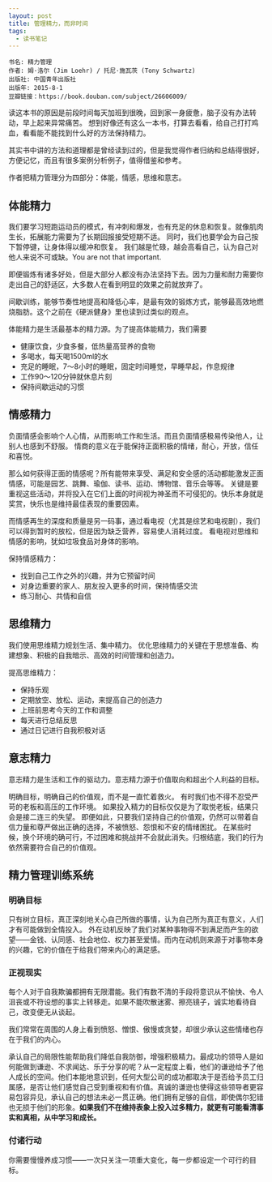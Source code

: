 ```yaml
---
layout: post
title: 管理精力，而非时间
tags:
  - 读书笔记
---
```



```
书名: 精力管理
作者: 姆·洛尔 (Jim Loehr) / 托尼·施瓦茨 (Tony Schwartz) 
出版社: 中国青年出版社
出版年: 2015-8-1
豆瓣链接：https://book.douban.com/subject/26606009/
```

读这本书的原因是前段时间每天加班到很晚，回到家一身疲惫，脑子没有办法转动，早上起来异常痛苦。
想到好像还有这么一本书，打算去看看，给自己打打鸡血，看看能不能找到什么好的方法保持精力。

其实书中讲的方法和道理都是曾经读到过的，但是我觉得作者归纳和总结得很好，方便记忆，而且有很多案例分析例子，值得借鉴和参考。

作者把精力管理分为四部分：体能，情感，思维和意志。

## 体能精力

我们要学习短跑运动员的模式，有冲刺和爆发，也有充足的休息和恢复。就像肌肉生长，拓展能力需要为了长期回报接受短期不适。
同时，我们也要学会为自己按下暂停键，让身体得以缓冲和恢复。
我们越是忙碌，越会高看自己，认为自己对他人来说不可或缺。You are not that important.

即便锻炼有诸多好处，但是大部分人都没有办法坚持下去。因为力量和耐力需要你走出自己的舒适区，大多数人在看到明显的效果之前就放弃了。

间歇训练，能够节奏性地提高和降低心率，是最有效的锻炼方式，能够最高效地燃烧脂肪。这个之前在《硬派健身》里也读到过类似的观点。

体能精力是生活最基本的精力源。为了提高体能精力，我们需要
- 健康饮食，少食多餐，低热量高营养的食物
- 多喝水，每天喝1500ml的水
- 充足的睡眠，7～8小时的睡眠，固定时间睡觉，早睡早起，作息规律
- 工作90～120分钟就休息片刻
- 保持间歇运动的习惯

## 情感精力

负面情感会影响个人心情，从而影响工作和生活。而且负面情感极易传染他人，让别人也感到不舒服。
情商的意义在于能保持正面积极的情绪，耐心，开放，信任和喜悦。

那么如何获得正面的情感呢？所有能带来享受、满足和安全感的活动都能激发正面情感，可能是园艺、跳舞、瑜伽、读书、运动、博物馆、音乐会等等。
关键是要重视这些活动，并将投入在它们上面的时间视为神圣而不可侵犯的。快乐本身就是奖赏，快乐也是维持最佳表现的重要因素。

而情感再生的深度和质量是另一码事，通过看电视（尤其是综艺和电视剧），我们可以得到暂时的放松，但是因为缺乏营养，容易使人消耗过度。
看电视对思维和情感的影响，犹如垃圾食品对身体的影响。

保持情感精力：
- 找到自己工作之外的兴趣，并为它预留时间
- 对身边重要的家人、朋友投入更多的时间，保持情感交流
- 练习耐心、共情和自信

## 思维精力

我们使用思维精力规划生活、集中精力。
优化思维精力的关键在于思想准备、构建想象、积极的自我暗示、高效的时间管理和创造力。

提高思维精力：
- 保持乐观
- 定期放空、放松、运动，来提高自己的创造力
- 上班前思考今天的工作和调整
- 每天进行总结反思
- 通过日记进行自我积极对话

## 意志精力

意志精力是生活和工作的驱动力。意志精力源于价值取向和超出个人利益的目标。

明确目标，明确自己的价值观，而不是一直忙着救火。
有时我们也不得不忍受严苛的老板和高压的工作环境。
如果投入精力的目标仅仅是为了取悦老板，结果只会是接二连三的失望。
即便如此，只要我们坚持自己的价值观，仍然可以带着自信力量和尊严做出正确的选择，不被愤怒、怨恨和不安的情绪困扰。
在某些时候，换个环境的确可行，不过困难和挑战并不会就此消失。归根结底，我们的行为依然需要符合自己的价值观。


## 精力管理训练系统

### 明确目标

只有树立目标，真正深刻地关心自己所做的事情，认为自己所为真正有意义，人们才有可能做到全情投入。
外在动机反映了我们对某种事物得不到满足而产生的欲望——金钱、认同感、社会地位、权力甚至爱情。而内在动机则来源于对事物本身的兴趣，它的价值在于给我们带来内心的满足感。

### 正视现实

每个人对于自我欺骗都拥有无限潜能。我们有数不清的手段将意识从不愉快、令人沮丧或不符设想的事实上转移走。如果不能吹散迷雾、擦亮镜子，诚实地看待自己，改变便无从谈起。

我们常常在周围的人身上看到愤怒、憎恨、傲慢或贪婪，却很少承认这些情绪也存在于我们的内心。

承认自己的局限性能帮助我们降低自我防御，增强积极精力。最成功的领导人是如何能做到谦逊、不求闻达、乐于分享的呢？从一定程度上看，他们的谦逊给予了他人成长的空间。他们本能地意识到，任何大型公司的成功都取决于是否给予员工归属感，是否让他们感觉自己受到重视和有价值。真诚的谦逊也使得这些领导者更容易包容异见，承认自己的想法未必一贯正确。他们拥有足够的自信，即使偶尔犯错也无损于他们的形象。**如果我们不在维持表象上投入过多精力，就更有可能看清事实和真相，从中学习和成长。**

### 付诸行动

你需要慢慢养成习惯——一次只关注一项重大变化，每一步都设定一个可行的目标。
